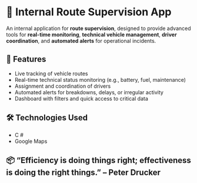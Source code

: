 # 🚚 Internal Route Supervision App

An internal application for **route supervision**, designed to provide advanced tools for **real-time monitoring**, **technical vehicle management**, **driver coordination**, and **automated alerts** for operational incidents.

## 🧰 Features

- Live tracking of vehicle routes  
- Real-time technical status monitoring (e.g., battery, fuel, maintenance)  
- Assignment and coordination of drivers  
- Automated alerts for breakdowns, delays, or irregular activity  
- Dashboard with filters and quick access to critical data  

## 🛠️ Technologies Used

- C #
- Google Maps 

## 📦 “Efficiency is doing things right; effectiveness is doing the right things.” – Peter Drucker
